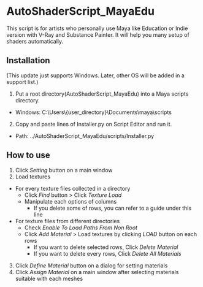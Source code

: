 # AutoShaderScript_MayaEdu
This script is for artists who personally use Maya like Education or Indie version with V-Ray and Substance Painter. It will help you many setup of shaders automatically.

## Installation
(This update just supports Windows. Later, other OS will be added in a support list.)
1. Put a root directory(AutoShaderScript_MayaEdu) into a Maya scripts directory.
* Windows: C:\\Users\\{user_directory}\\Documents\\maya\\scripts
2. Copy and paste lines of Installer.py on Script Editor and run it.
* Path: ../AutoShaderScript_MayaEdu/scripts/Installer.py

## How to use
1. Click _Setting_ button on a main window
2. Load textures
* For every texture files collected in a directory 
  * Click _Find_ button > Click _Texture Load_
  * Manipulate each options of columns
    * If you delete some of rows, you can refer to a guide under this line
* For texture files from different directories
  * Check _Enable To Load Paths From Non Root_
  * Click _Add Material_ > Load textures by clicking _LOAD_ button on each rows
    * If you want to delete selected rows, Click _Delete Material_
    * If you want to delete every rows, Click _Delete All Materials_
3. Click _Define Material_ button on a dialog for setting materials
4. Click _Assign Material_ on a main window after selecting materials suitable with each meshes